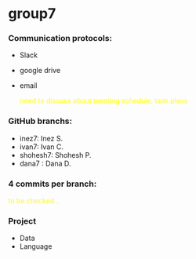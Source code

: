 # group7  

### Communication protocols:  
- Slack
- google drive
- email
  
  <span style="color:yellow">need to discuss about meeting schedule, task plans</span>  


### GitHub branchs:
- inez7: Inez S. 
- ivan7: Ivan C.
- shohesh7: Shohesh P.
- dana7 : Dana D.

### 4 commits per branch:  
<span style="color:yellow">to be checked...</span>   
 
### Project

- Data
- Language


